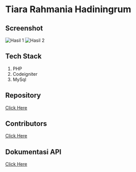 # Tiara Rahmania Hadiningrum

## Screenshot
![Hasil 1](https://user-images.githubusercontent.com/31751469/115958850-716fce80-a533-11eb-8d0e-27af67260190.png)
![Hasil 2](https://user-images.githubusercontent.com/31751469/115958855-75035580-a533-11eb-88c6-9844a12195bf.png)

## Tech Stack
1. PHP
2. Codeigniter
3. MySql

## Repository
[Click Here](https://github.com/tiara05/PretestSEProclub)

## Contributors
[Click Here](https://github.com/tiara05)

## Dokumentasi API
[Click Here](https://documenter.getpostman.com/view/14406697/TzJx8G8W)
